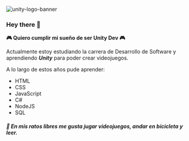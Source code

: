 
![unity-logo-banner](https://user-images.githubusercontent.com/45368708/114597497-3930dc00-9c67-11eb-9068-6ced4ab95e97.png)




### Hey there 👋
**🎮 Quiero cumplir mi sueño de ser Unity Dev 🎮**

Actualmente estoy estudiando la carrera de Desarrollo de Software y aprendiendo _**Unity**_ para poder crear videojuegos.

A lo largo de estos años pude aprender:
- HTML
- CSS
- JavaScript
- C#
- NodeJS
- SQL 

##### 🧐 En mis ratos libres me gusta jugar videojuegos, andar en bicicleta y leer.

